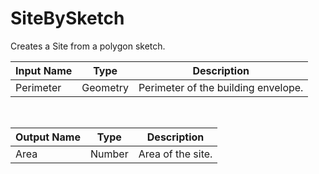 
            
# SiteBySketch

Creates a Site from a polygon sketch.

|Input Name|Type|Description|
|---|---|---|
|Perimeter|Geometry|Perimeter of the building envelope.|


<br>

|Output Name|Type|Description|
|---|---|---|
|Area|Number|Area of the site.|

